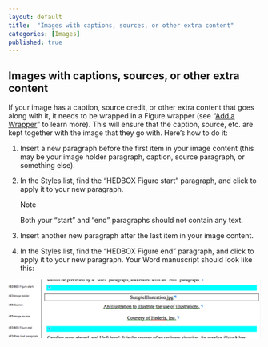 ```yaml
---
layout: default
title:  "Images with captions, sources, or other extra content"
categories: [Images]
published: true
---
```


<section data-type="chapter" class="hsecchapter" data-hederis-type="hsecchapter" id="p2zQbV1Xd"><h1 data-hederis-type="hblkchaptitle" class="hblkchaptitle" id="pfuHqhDMz">Images with captions, sources, or other extra content</h1>
    <p class="hblkp" data-hederis-type="hblkp" id="pOqnuEGw5">If your image has a caption, source credit, or other extra content that goes along with it, it needs to be wrapped in a Figure wrapper (see &#8220;<a href="{% post_url 2019-03-03-14-AddaWrapper %}" id="pVQUWhlOJ"><span class="Hyperlink" id="pZUO6gPwz">Add a Wrapper</span></a>&#8221; to learn more). This will ensure that the caption, source, etc. are kept together with the image that they go with. Here&#8217;s how to do it:</p>
    <ol class="hwprnum-liststart" data-hederis-type="hwprnum-liststart" id="peVRxizRq"><li class="hblkoli" data-hederis-type="hblkoli" id="limKUf6Ybq"><p class="hblkoli" data-hederis-type="hblkoli" id="pm7IXfp8l">Insert a new paragraph before the first item in your image content (this may be your image holder paragraph, caption, source paragraph, or something else).</p></li>
    <li class="hblkoli" data-hederis-type="hblkoli" id="liWjDTQi26"><p class="hblkoli" data-hederis-type="hblkoli" id="p0PfXQSqW">In the Styles list, find the &#8220;HEDBOX Figure start&#8221; paragraph, and click to apply it to your new paragraph.</p><aside class="hwprbox box" data-hederis-type="hwprboxstart" id="py2BJz2jt" data-type="sidebar"><p class="hblktype" data-hederis-type="hblktype" id="pQnFZypRa">Note</p>
    <p class="hblkp" data-hederis-type="hblkp" id="p8OZkzbYM">Both your &#8220;start&#8221; and &#8220;end&#8221; paragraphs should not contain any text.</p>
    </aside>
    </li>
    <li class="hblkoli" data-hederis-type="hblkoli" id="liyppf8BVQ"><p class="hblkoli" data-hederis-type="hblkoli" id="pPBZj4OXC">Insert another new paragraph after the last item in your image content.</p></li>
    <li class="hblkoli" data-hederis-type="hblkoli" id="liRjTQoQPK"><p class="hblkoli" data-hederis-type="hblkoli" id="pv4E5xPN5">In the Styles list, find the &#8220;HEDBOX Figure end&#8221; paragraph, and click to apply it to your new paragraph. Your Word manuscript should look like this:</p></li>
    </ol>
    <img data-hederis-type="hblkimg" class="hblkimg" id="pFlrvBdB6" src="/images/image-2.png"/>
    </section>
    